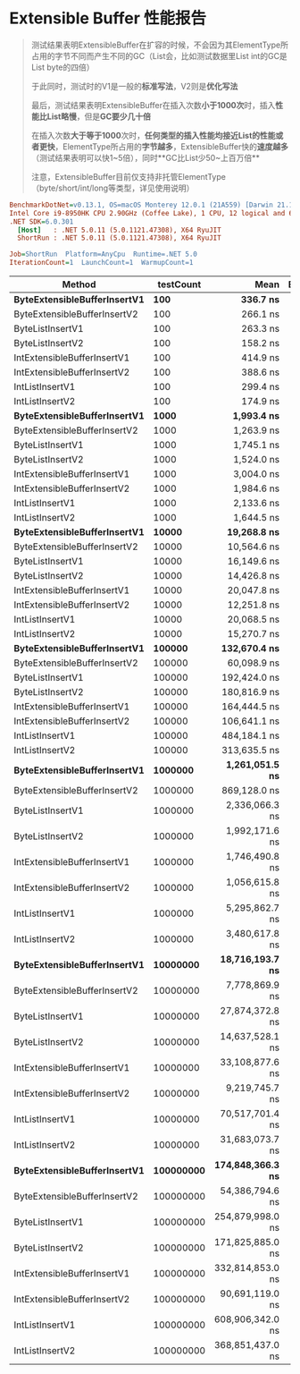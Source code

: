 # Extensible Buffer 性能报告

> 测试结果表明ExtensibleBuffer在扩容的时候，不会因为其ElementType所占用的字节不同而产生不同的GC（List会，比如测试数据里List int的GC是List byte的四倍）
>
> 于此同时，测试时的V1是一般的**标准写法**，V2则是**优化写法**
>
> 最后，测试结果表明ExtensibleBuffer在插入次数**小于1000次**时，插入**性能比List略慢**，但是**GC要少几十倍**
>
> 在插入次数**大于等于1000**次时，**任何类型的插入性能均接近List的性能或者更快**，ElementType所占用的**字节越多**，ExtensibleBuffer快的**速度越多**（测试结果表明可以快1~5倍），同时**GC比List少50~上百万倍**
>
> 注意，ExtensibleBuffer目前仅支持非托管ElementType（byte/short/int/long等类型，详见使用说明）

``` ini
BenchmarkDotNet=v0.13.1, OS=macOS Monterey 12.0.1 (21A559) [Darwin 21.1.0]
Intel Core i9-8950HK CPU 2.90GHz (Coffee Lake), 1 CPU, 12 logical and 6 physical cores
.NET SDK=6.0.301
  [Host]   : .NET 5.0.11 (5.0.1121.47308), X64 RyuJIT
  ShortRun : .NET 5.0.11 (5.0.1121.47308), X64 RyuJIT

Job=ShortRun  Platform=AnyCpu  Runtime=.NET 5.0  
IterationCount=1  LaunchCount=1  WarmupCount=1  

```

| Method                           | testCount     |                 Mean |  Error |      Gen 0 |      Gen 1 |      Gen 2 |       Allocated |
| -------------------------------- | ------------- | -------------------: | -----: | ---------: | ---------: | ---------: | --------------: |
| **ByteExtensibleBufferInsertV1** | **100**       |         **336.7 ns** | **NA** | **0.0067** | **0.0033** | **0.0005** |        **40 B** |
| ByteExtensibleBufferInsertV2     | 100           |             266.1 ns |     NA |     0.0062 |     0.0029 |     0.0010 |            40 B |
| ByteListInsertV1                 | 100           |             263.3 ns |     NA |     0.0687 |          - |          - |           432 B |
| ByteListInsertV2                 | 100           |             158.2 ns |     NA |     0.0253 |          - |          - |           160 B |
| IntExtensibleBufferInsertV1      | 100           |             414.9 ns |     NA |     0.0062 |     0.0029 |     0.0010 |            40 B |
| IntExtensibleBufferInsertV2      | 100           |             388.6 ns |     NA |     0.0062 |     0.0029 |     0.0010 |            40 B |
| IntListInsertV1                  | 100           |             299.4 ns |     NA |     0.1884 |          - |          - |         1,184 B |
| IntListInsertV2                  | 100           |             174.9 ns |     NA |     0.0725 |          - |          - |           456 B |
| **ByteExtensibleBufferInsertV1** | **1000**      |       **1,993.4 ns** | **NA** | **0.0038** |      **-** |      **-** |        **40 B** |
| ByteExtensibleBufferInsertV2     | 1000          |           1,263.9 ns |     NA |     0.0057 |     0.0019 |          - |            40 B |
| ByteListInsertV1                 | 1000          |           1,745.1 ns |     NA |     0.3643 |          - |          - |         2,296 B |
| ByteListInsertV2                 | 1000          |           1,524.0 ns |     NA |     0.1678 |          - |          - |         1,056 B |
| IntExtensibleBufferInsertV1      | 1000          |           3,004.0 ns |     NA |     0.0038 |          - |          - |            40 B |
| IntExtensibleBufferInsertV2      | 1000          |           1,984.6 ns |     NA |     0.0038 |          - |          - |            40 B |
| IntListInsertV1                  | 1000          |           2,133.6 ns |     NA |     1.3390 |          - |          - |         8,424 B |
| IntListInsertV2                  | 1000          |           1,644.5 ns |     NA |     0.6447 |          - |          - |         4,056 B |
| **ByteExtensibleBufferInsertV1** | **10000**     |      **19,268.8 ns** | **NA** |      **-** |      **-** |      **-** |        **40 B** |
| ByteExtensibleBufferInsertV2     | 10000         |          10,564.6 ns |     NA |          - |          - |          - |            40 B |
| ByteListInsertV1                 | 10000         |          16,149.6 ns |     NA |     5.2490 |     0.0610 |          - |        33,112 B |
| ByteListInsertV2                 | 10000         |          14,426.8 ns |     NA |     1.6022 |          - |          - |        10,056 B |
| IntExtensibleBufferInsertV1      | 10000         |          20,047.8 ns |     NA |          - |          - |          - |            40 B |
| IntExtensibleBufferInsertV2      | 10000         |          12,251.8 ns |     NA |          - |          - |          - |            40 B |
| IntListInsertV1                  | 10000         |          20,068.5 ns |     NA |    20.8130 |     0.0305 |          - |       131,400 B |
| IntListInsertV2                  | 10000         |          15,270.7 ns |     NA |     6.3629 |          - |          - |        40,056 B |
| **ByteExtensibleBufferInsertV1** | **100000**    |     **132,670.4 ns** | **NA** |      **-** |      **-** |      **-** |        **40 B** |
| ByteExtensibleBufferInsertV2     | 100000        |          60,098.9 ns |     NA |          - |          - |          - |            41 B |
| ByteListInsertV1                 | 100000        |         192,424.0 ns |     NA |    41.5039 |    41.5039 |    41.5039 |       262,574 B |
| ByteListInsertV2                 | 100000        |         180,816.9 ns |     NA |    31.0059 |    31.0059 |    31.0059 |       100,069 B |
| IntExtensibleBufferInsertV1      | 100000        |         164,444.5 ns |     NA |          - |          - |          - |            40 B |
| IntExtensibleBufferInsertV2      | 100000        |         106,641.1 ns |     NA |          - |          - |          - |            40 B |
| IntListInsertV1                  | 100000        |         484,184.1 ns |     NA |   285.6445 |   285.6445 |   285.6445 |     1,049,077 B |
| IntListInsertV2                  | 100000        |         313,635.5 ns |     NA |   124.5117 |   124.5117 |   124.5117 |       400,098 B |
| **ByteExtensibleBufferInsertV1** | **1000000**   |   **1,261,051.5 ns** | **NA** |      **-** |      **-** |      **-** |        **42 B** |
| ByteExtensibleBufferInsertV2     | 1000000       |         869,128.0 ns |     NA |          - |          - |          - |            41 B |
| ByteListInsertV1                 | 1000000       |       2,336,066.3 ns |     NA |   496.0938 |   496.0938 |   496.0938 |     2,097,808 B |
| ByteListInsertV2                 | 1000000       |       1,992,171.6 ns |     NA |   248.0469 |   248.0469 |   248.0469 |     1,000,157 B |
| IntExtensibleBufferInsertV1      | 1000000       |       1,746,490.8 ns |     NA |          - |          - |          - |            44 B |
| IntExtensibleBufferInsertV2      | 1000000       |       1,056,615.8 ns |     NA |          - |          - |          - |            41 B |
| IntListInsertV1                  | 1000000       |       5,295,862.7 ns |     NA |  1996.0938 |  1996.0938 |  1996.0938 |     8,389,768 B |
| IntListInsertV2                  | 1000000       |       3,480,617.8 ns |     NA |   996.0938 |   996.0938 |   996.0938 |     4,000,392 B |
| **ByteExtensibleBufferInsertV1** | **10000000**  |  **18,716,193.7 ns** | **NA** |      **-** |      **-** |      **-** |        **50 B** |
| ByteExtensibleBufferInsertV2     | 10000000      |       7,778,869.9 ns |     NA |          - |          - |          - |            45 B |
| ByteListInsertV1                 | 10000000      |      27,874,372.8 ns |     NA |  1468.7500 |  1468.7500 |  1468.7500 |    33,555,781 B |
| ByteListInsertV2                 | 10000000      |      14,637,528.1 ns |     NA |   500.0000 |   500.0000 |   500.0000 |    10,000,217 B |
| IntExtensibleBufferInsertV1      | 10000000      |      33,108,877.6 ns |     NA |          - |          - |          - |           510 B |
| IntExtensibleBufferInsertV2      | 10000000      |       9,219,745.7 ns |     NA |          - |          - |          - |            50 B |
| IntListInsertV1                  | 10000000      |      70,517,701.4 ns |     NA |  3857.1429 |  3857.1429 |  3857.1429 |   134,219,966 B |
| IntListInsertV2                  | 10000000      |      31,683,073.7 ns |     NA |   937.5000 |   937.5000 |   937.5000 |    40,000,443 B |
| **ByteExtensibleBufferInsertV1** | **100000000** | **174,848,366.3 ns** | **NA** |      **-** |      **-** |      **-** |       **152 B** |
| ByteExtensibleBufferInsertV2     | 100000000     |      54,386,794.6 ns |     NA |          - |          - |          - |            99 B |
| ByteListInsertV1                 | 100000000     |     254,879,998.0 ns |     NA |  4500.0000 |  4500.0000 |  4500.0000 |   268,437,768 B |
| ByteListInsertV2                 | 100000000     |     171,825,885.0 ns |     NA |   666.6667 |   666.6667 |   666.6667 |   100,000,520 B |
| IntExtensibleBufferInsertV1      | 100000000     |     332,814,853.0 ns |     NA |          - |          - |          - |           512 B |
| IntExtensibleBufferInsertV2      | 100000000     |      90,691,119.0 ns |     NA |          - |          - |          - |           123 B |
| IntListInsertV1                  | 100000000     |     608,906,342.0 ns |     NA |  6000.0000 |  6000.0000 |  6000.0000 | 1,073,744,912 B |
| IntListInsertV2                  | 100000000     |     368,851,437.0 ns |     NA |   500.0000 |   500.0000 |   500.0000 |   400,000,540 B |

